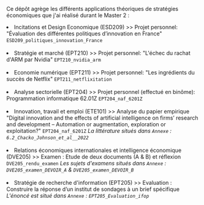 Ce dépôt agrège les différents applications théoriques de stratégies économiques que j'ai réalisé durant le Master 2 :

<li> Incitations et Design Economique (ESD209) >> Projet personnel: "Évaluation des différentes politiques d’innovation en France" <code>ESD209_politiques_innovation_France</code></li><br>
<li> Stratégie et marché (EPT210) >> Projet personnel: "L'échec du rachat d'ARM par Nvidia" <code>EPT210_nvidia_arm</code></li><br>
<li> Economie numérique (EPT211) >> Projet personnel: "Les ingrédients du succès de Netflix" <code>EPT211_netflixitation</code></li><br>
<li> Analyse sectorielle (EPT204) >> Projet personnel (effectué en binôme): Programmation informatique 62.01Z <code>EPT204_naf_6201Z</code></li><br>
<li> Innovation, travail et emploi (ETE101) >> Analyse du papier empirique "Digital innovation and the effects of artificial intelligence on firms’ research and development – Automation or augmentation, exploration or exploitation?" <code>EPT204_naf_6201Z</code><em> 
La littérature situés dans <code>Annexe</code> : <code>6.2_Chacko_Johnson_et_al__2022</code></em></li><br>
<li> Relations économiques internationales et intelligence économique (DVE205) >> Examen : Etude de deux documents (A & B) et réflexion <code>DVE205_rendu_examen</code><em>
Les sujets d'examens situés dans <code>Annexe</code> : <code>DVE205_examen_DEVOIR_A</code> & <code>DVE205_examen_DEVOIR_B</code></em></li><br>
<li> Stratégie de recherche d'information (EPT205) >> Evaluation : Construire la réponse d’un institut de sondages à un brief spécifique <em> 
L'énoncé est situé dans <code>Annexe</code> : <code>EPT205_Evaluation_ifop</code><em></li><br>
